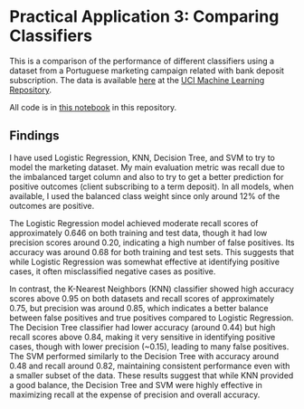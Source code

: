 # Practical Application 3: Comparing Classifiers

This is a comparison of the performance of different classifiers using a dataset from a Portuguese marketing  campaign related with bank deposit subscription. The data is available [here](https://archive.ics.uci.edu/dataset/222/bank+marketing) at the [UCI Machine Learning Repository](https://archive.ics.uci.edu/).

All code is in [this notebook](https://github.com/hpmartins/mlai-ucb-codes/blob/main/practical_applications/module_17/module_17_application.ipynb) in this repository.

## Findings

I have used Logistic Regression, KNN, Decision Tree, and SVM to try to model the marketing dataset. My main evaluation metric was recall due to the imbalanced target column and also to try to get a better prediction for positive outcomes (client subscribing to a term deposit). In all models, when available, I used the balanced class weight since only around 12% of the outcomes are positive.

The Logistic Regression model achieved moderate recall scores of approximately 0.646 on both training and test data, though it had low precision scores around 0.20, indicating a high number of false positives. Its accuracy was around 0.68 for both training and test sets. This suggests that while Logistic Regression was somewhat effective at identifying positive cases, it often misclassified negative cases as positive.

In contrast, the K-Nearest Neighbors (KNN) classifier showed high accuracy scores above 0.95 on both datasets and recall scores of approximately 0.75, but precision was around 0.85, which indicates a better balance between false positives and true positives compared to Logistic Regression. The Decision Tree classifier had lower accuracy (around 0.44) but high recall scores above 0.84, making it very sensitive in identifying positive cases, though with lower precision (~0.15), leading to many false positives. The SVM performed similarly to the Decision Tree with accuracy around 0.48 and recall around 0.82, maintaining consistent performance even with a smaller subset of the data. These results suggest that while KNN provided a good balance, the Decision Tree and SVM were highly effective in maximizing recall at the expense of precision and overall accuracy.
